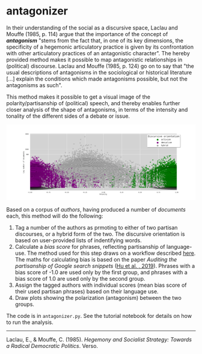 # antagonizer

In their understanding of the social as a discursive space, Laclau and Mouffe (1985, p. 114) argue that the importance of the concept of _**antagonism**_ "stems from the fact that, in one of its key dimensions, the specificity of a hegemonic articulatory practice is given by its confrontation with other articulatory practices of an antagonistic character". The hereby provided method makes it possible to map antagonistic relationships in (political) discourse. Laclau and Mouffe (1985, p. 124) go on to say that "the usual descriptions of antagonisms in the sociological or historical literature [...] explain the conditions which made antagonisms possible, but not the antagonisms as such". 

This method makes it possible to get a visual image of the polarity/partisanship of (political) speech, and thereby enables further closer analysis of the shape of antagonisms, in terms of the intensity and tonality of the different sides of a debate or issue.

![example-image](https://github.com/simonlindgren/antagonizer/blob/main/antagonizer_example.png)

Based on a corpus of _authors_, having produced a number of _documents_ each, this method will do the following:

1. Tag a number of the authors as prmoting to either of two partisan discourses, or a hybrid form of the two. The discursive orientation is based on user-provided lists of indentifying words.
2. Calculate a _bias score_ for phrases, reflecting partisanship of language-use. The method used for this step draws on a workflow described [here](https://towardsdatascience.com/detecting-politically-biased-phrases-from-u-s-senators-with-natural-language-processing-tutorial-d6273211d331). The maths for calculating bias is based on the paper _Auditing the partisanship of Google search snippets_ ([Hu et al. , 2019](https://dl.acm.org/doi/10.1145/3308558.3313654)). Phrases with a bias score of -1.0 are used only by the first group, and phrases with a bias score of 1.0 are used only by the second group.
3. Assign the tagged authors with individual scores (mean bias score of their used partisan phrases) based on their language use.
4. Draw plots showing the polarization (antagonism) between the two groups.

The code is in `antagonizer.py`. See the tutorial notebook for details on how to run the analysis.

----
Laclau, E., & Mouffe, C. (1985). _Hegemony and Socialist Strategy: Towards a Radical Democratic Politics_. Verso.
